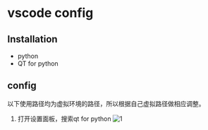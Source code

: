 # vscode config
## Installation
- python
- QT for python
## config
以下使用路径均为虚拟环境的路径，所以根据自己虚拟路径做相应调整。
1. 打开设置面板，搜索qt for python
![1](https://github.com/Generalizations/test1/assets/142973887/7eb50892-dfee-4405-be51-36019372f84f)
